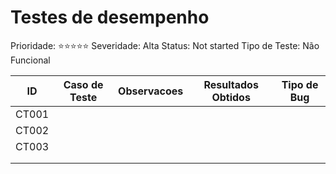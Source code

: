 # Testes de desempenho

Prioridade: ⭐️⭐️⭐️⭐️⭐️ Severidade: Alta Status: Not started Tipo de Teste: Não Funcional

| ID    | Caso de Teste | Observacoes | Resultados Obtidos | Tipo de Bug |
| ----- | ------------- | ----------- | ------------------ | ----------- |
| CT001 |               |             |                    |             |
| CT002 |               |             |                    |             |
| CT003 |               |             |                    |             |
|       |               |             |                    |             |
|       |               |             |                    |             |
